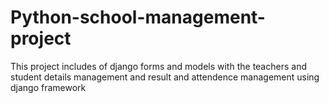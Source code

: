 # Python-school-management-project
This project includes of django forms and models with the teachers and student details management and result and attendence management using django framework
